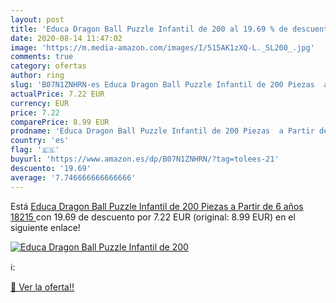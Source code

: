 ```yaml
---
layout: post
title: 'Educa Dragon Ball Puzzle Infantil de 200 al 19.69 % de descuento'
date: 2020-08-14 11:47:02
image: 'https://m.media-amazon.com/images/I/515AK1zXQ-L._SL200_.jpg'
comments: true
category: ofertas
author: ring
slug: 'B07N1ZNHRN-es Educa Dragon Ball Puzzle Infantil de 200 Piezas  a Partir de 6 años  18215 '
actualPrice: 7.22 EUR
currency: EUR
price: 7.22
comparePrice: 8.99 EUR
prodname: 'Educa Dragon Ball Puzzle Infantil de 200 Piezas  a Partir de 6 años  18215 '
country: 'es'
flag: '🇪🇸'
buyurl: 'https://www.amazon.es/dp/B07N1ZNHRN/?tag=tolees-21'
descuento: '19.69'
average: '7.746666666666666'
---
```


Está [Educa Dragon Ball Puzzle Infantil de 200 Piezas  a Partir de 6 años  18215 ](https://www.amazon.es/dp/B07N1ZNHRN/?tag=tolees-21) con 19.69 de descuento por 7.22 EUR (original: 8.99 EUR) en el siguiente enlace!

[![Educa Dragon Ball Puzzle Infantil de 200](https://m.media-amazon.com/images/I/515AK1zXQ-L._SL200_.jpg)](https://www.amazon.es/dp/B07N1ZNHRN/?tag=tolees-21)

ℹ️:


[🛒 Ver la oferta!!](https://www.amazon.es/dp/B07N1ZNHRN/?tag=tolees-21)
